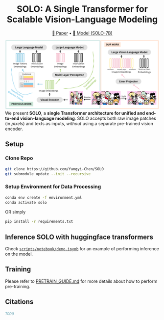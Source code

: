 <h1 align="center"> SOLO: A Single Transformer for Scalable Vision-Language Modeling </h1>

<p align="center">
<a href="https://arxiv.org/abs/TODO">📃 Paper</a>
•
<a href="https://huggingface.co/xingyaoww/SOLO-7B" >🤗 Model (SOLO-7B)</a>
</p>


![](images/fig1.png)
We present **SOLO**, a **single Transformer architecture for unified and end-to-end vision-language modeling**.
SOLO accepts both raw image patches (in *pixels*) and texts as inputs, *without* using a separate pre-trained vision encoder.

## Setup

### Clone Repo

```bash
git clone https://github.com/Yangyi-Chen/SOLO
git submodule update --init --recursive
```

### Setup Environment for Data Processing

```bash
conda env create -f environment.yml
conda activate solo
```

OR simply

```bash
pip install -r requirements.txt
```

## Inference SOLO with huggingface transformers

Check [`scripts/notebook/demo.ipynb`](scripts/notebook/demo.ipynb) for an example of performing inference on the model.


## Training

Please refer to [PRETRAIN_GUIDE.md](PRETRAIN_GUIDE.md) for more details about how to perform pre-training.

## Citations

```bibtex
TODO
```

